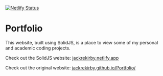 [![Netlify Status](https://api.netlify.com/api/v1/badges/baf9d3f0-4cc4-4b23-aaff-47670ae7d62d/deploy-status)](https://app.netlify.com/sites/jackrekirby/deploys)

# Portfolio

This website, built using SolidJS, is a place to view some of my personal and academic coding projects. 

Check out the SolidJS website: [jackrekirby.netlify.app](https://jackrekirby.netlify.app)         

Check out the original website: [jackrekirby.github.io/Portfolio/](https://jackrekirby.github.io/Portfolio/)


